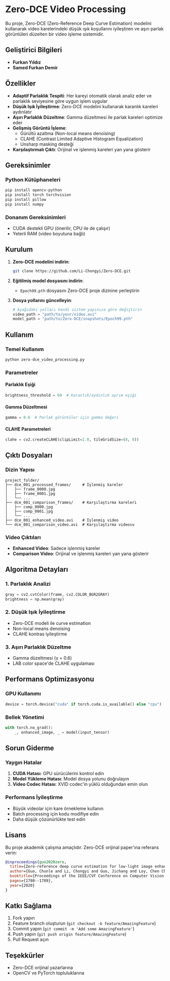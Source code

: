 # Zero-DCE Video Processing

Bu proje, Zero-DCE (Zero-Reference Deep Curve Estimation) modelini kullanarak video karelerindeki düşük ışık koşullarını iyileştiren ve aşırı parlak görüntüleri düzelten bir video işleme sistemidir.

## Geliştirici Bilgileri

- **Furkan Yıldız** 
- **Samed Furkan Demir** 

## Özellikler

- **Adaptif Parlaklık Tespiti**: Her kareyi otomatik olarak analiz eder ve parlaklık seviyesine göre uygun işlem uygular
- **Düşük Işık İyileştirme**: Zero-DCE modelini kullanarak karanlık kareleri aydınlatır
- **Aşırı Parlaklık Düzeltme**: Gamma düzeltmesi ile parlak kareleri optimize eder
- **Gelişmiş Görüntü İşleme**: 
  - Gürültü azaltma (Non-local means denoising)
  - CLAHE (Contrast Limited Adaptive Histogram Equalization)
  - Unsharp masking desteği
- **Karşılaştırmalı Çıktı**: Orijinal ve işlenmiş kareleri yan yana gösterir

## Gereksinimler

### Python Kütüphaneleri
```bash
pip install opencv-python
pip install torch torchvision
pip install pillow
pip install numpy
```

### Donanım Gereksinimleri
- CUDA destekli GPU (önerilir, CPU ile de çalışır)
- Yeterli RAM (video boyutuna bağlı)

## Kurulum

1. **Zero-DCE modelini indirin**:
   ```bash
   git clone https://github.com/Li-Chongyi/Zero-DCE.git
   ```

2. **Eğitilmiş model dosyasını indirin**:
   - `Epoch99.pth` dosyasını Zero-DCE proje dizinine yerleştirin

3. **Dosya yollarını güncelleyin**:
   ```python
   # Aşağıdaki yolları kendi sistem yapınıza göre değiştirin
   video_path = "path/to/your/video.avi"
   model_path = "path/to/Zero-DCE/snapshots/Epoch99.pth"
   ```

## Kullanım

### Temel Kullanım
```python
python zero-dce_video_processing.py
```

### Parametreler

#### Parlaklık Eşiği
```python
brightness_threshold = 60  # Karanlık/aydınlık ayrım eşiği
```

#### Gamma Düzeltmesi
```python
gamma = 0.6  # Parlak görüntüler için gamma değeri
```

#### CLAHE Parametreleri
```python
clahe = cv2.createCLAHE(clipLimit=2.0, tileGridSize=(8, 8))
```

## Çıktı Dosyaları

### Dizin Yapısı
```
project_folder/
├── dce_001_processed_frames/     # İşlenmiş kareler
│   ├── frame_0000.jpg
│   ├── frame_0001.jpg
│   └── ...
├── dce_001_comparison_frames/    # Karşılaştırma kareleri
│   ├── comp_0000.jpg
│   ├── comp_0001.jpg
│   └── ...
├── dce_001_enhanced_video.avi    # İşlenmiş video
└── dce_001_comparison_video.avi  # Karşılaştırma videosu
```

### Video Çıktıları
- **Enhanced Video**: Sadece işlenmiş kareler
- **Comparison Video**: Orijinal ve işlenmiş kareleri yan yana gösterir

## Algoritma Detayları

### 1. Parlaklık Analizi
```python
gray = cv2.cvtColor(frame, cv2.COLOR_BGR2GRAY)
brightness = np.mean(gray)
```

### 2. Düşük Işık İyileştirme
- Zero-DCE modeli ile curve estimation
- Non-local means denoising
- CLAHE kontras iyileştirme

### 3. Aşırı Parlaklık Düzeltme
- Gamma düzeltmesi (γ = 0.6)
- LAB color space'de CLAHE uygulaması

## Performans Optimizasyonu

### GPU Kullanımı
```python
device = torch.device("cuda" if torch.cuda.is_available() else "cpu")
```

### Bellek Yönetimi
```python
with torch.no_grad():
    _, enhanced_image, _ = model(input_tensor)
```

## Sorun Giderme

### Yaygın Hatalar

1. **CUDA Hatası**: GPU sürücülerini kontrol edin
2. **Model Yükleme Hatası**: Model dosya yolunu doğrulayın
3. **Video Codec Hatası**: XVID codec'in yüklü olduğundan emin olun

### Performans İyileştirme

- Büyük videolar için kare örnekleme kullanın
- Batch processing için kodu modifiye edin
- Daha düşük çözünürlükte test edin

## Lisans

Bu proje akademik çalışma amaçlıdır. Zero-DCE orijinal paper'ına referans verin:

```bibtex
@inproceedings{guo2020zero,
  title={Zero-reference deep curve estimation for low-light image enhancement},
  author={Guo, Chunle and Li, Chongyi and Guo, Jichang and Loy, Chen Change and Hou, Junhui and Kwong, Sam and Cong, Runmin},
  booktitle={Proceedings of the IEEE/CVF Conference on Computer Vision and Pattern Recognition},
  pages={1780--1789},
  year={2020}
}
```

## Katkı Sağlama

1. Fork yapın
2. Feature branch oluşturun (`git checkout -b feature/AmazingFeature`)
3. Commit yapın (`git commit -m 'Add some AmazingFeature'`)
4. Push yapın (`git push origin feature/AmazingFeature`)
5. Pull Request açın

## Teşekkürler

- Zero-DCE orijinal yazarlarına
- OpenCV ve PyTorch topluluklarına
